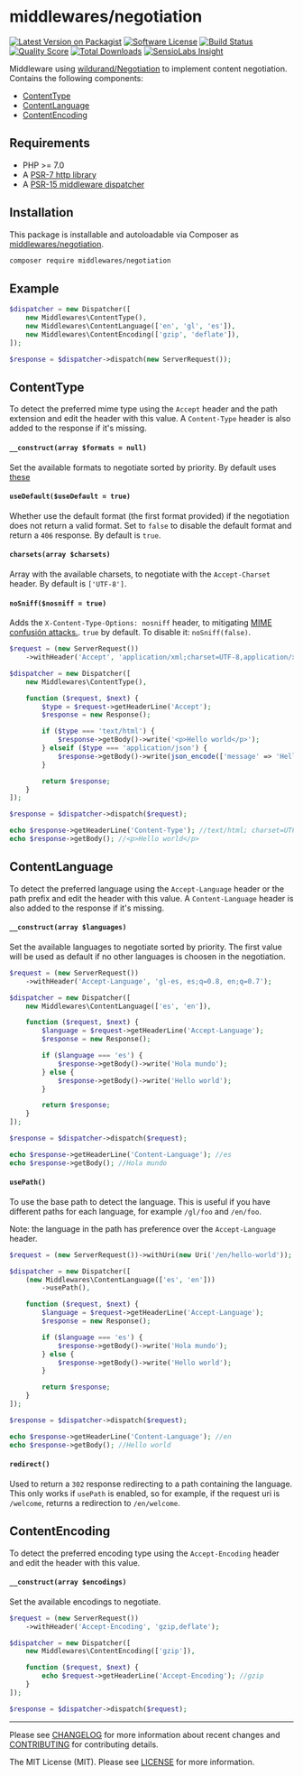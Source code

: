 # middlewares/negotiation

[![Latest Version on Packagist][ico-version]][link-packagist]
[![Software License][ico-license]](LICENSE)
[![Build Status][ico-travis]][link-travis]
[![Quality Score][ico-scrutinizer]][link-scrutinizer]
[![Total Downloads][ico-downloads]][link-downloads]
[![SensioLabs Insight][ico-sensiolabs]][link-sensiolabs]

Middleware using [wildurand/Negotiation](https://github.com/willdurand/Negotiation) to implement content negotiation. Contains the following components:

* [ContentType](#contenttype)
* [ContentLanguage](#contentlanguage)
* [ContentEncoding](#contentencoding)

## Requirements

* PHP >= 7.0
* A [PSR-7 http library](https://github.com/middlewares/awesome-psr15-middlewares#psr-7-implementations)
* A [PSR-15 middleware dispatcher](https://github.com/middlewares/awesome-psr15-middlewares#dispatcher)

## Installation

This package is installable and autoloadable via Composer as [middlewares/negotiation](https://packagist.org/packages/middlewares/negotiation).

```sh
composer require middlewares/negotiation
```

## Example

```php
$dispatcher = new Dispatcher([
    new Middlewares\ContentType(),
    new Middlewares\ContentLanguage(['en', 'gl', 'es']),
    new Middlewares\ContentEncoding(['gzip', 'deflate']),
]);

$response = $dispatcher->dispatch(new ServerRequest());
```

## ContentType

To detect the preferred mime type using the `Accept` header and the path extension and edit the header with this value. A `Content-Type` header is also added to the response if it's missing.

#### `__construct(array $formats = null)`

Set the available formats to negotiate sorted by priority. By default uses [these](src/formats_defaults.php)

#### `useDefault($useDefault = true)`

Whether use the default format (the first format provided) if the negotiation does not return a valid format. Set to `false` to disable the default format and return a `406` response. By default is `true`.

#### `charsets(array $charsets)`

Array with the available charsets, to negotiate with the `Accept-Charset` header. By default is `['UTF-8']`.

#### `noSniff($nosniff = true)`

Adds the `X-Content-Type-Options: nosniff` header, to mitigating [MIME confusión attacks.](https://blog.mozilla.org/security/2016/08/26/mitigating-mime-confusion-attacks-in-firefox/). `true` by default. To disable it: `noSniff(false)`.

```php
$request = (new ServerRequest())
    ->withHeader('Accept', 'application/xml;charset=UTF-8,application/xhtml+xml,text/html;q=0.9,text/plain;q=0.8');

$dispatcher = new Dispatcher([
    new Middlewares\ContentType(),

    function ($request, $next) {
        $type = $request->getHeaderLine('Accept');
        $response = new Response();

        if ($type === 'text/html') {
            $response->getBody()->write('<p>Hello world</p>');
        } elseif ($type === 'application/json') {
            $response->getBody()->write(json_encode(['message' => 'Hello world']));
        }

        return $response;
    }
]);

$response = $dispatcher->dispatch($request);

echo $response->getHeaderLine('Content-Type'); //text/html; charset=UTF-8
echo $response->getBody(); //<p>Hello world</p>
```

## ContentLanguage

To detect the preferred language using the `Accept-Language` header or the path prefix and edit the header with this value. A `Content-Language` header is also added to the response if it's missing.

#### `__construct(array $languages)`

Set the available languages to negotiate sorted by priority. The first value will be used as default if no other languages is choosen in the negotiation.

```php
$request = (new ServerRequest())
    ->withHeader('Accept-Language', 'gl-es, es;q=0.8, en;q=0.7');

$dispatcher = new Dispatcher([
    new Middlewares\ContentLanguage(['es', 'en']),

    function ($request, $next) {
        $language = $request->getHeaderLine('Accept-Language');
        $response = new Response();

        if ($language === 'es') {
            $response->getBody()->write('Hola mundo');
        } else {
            $response->getBody()->write('Hello world');
        }

        return $response;
    }
]);

$response = $dispatcher->dispatch($request);

echo $response->getHeaderLine('Content-Language'); //es
echo $response->getBody(); //Hola mundo
```

#### `usePath()`

To use the base path to detect the language. This is useful if you have different paths for each language, for example `/gl/foo` and `/en/foo`. 

Note: the language in the path has preference over the `Accept-Language` header.

```php
$request = (new ServerRequest())->withUri(new Uri('/en/hello-world'));

$dispatcher = new Dispatcher([
    (new Middlewares\ContentLanguage(['es', 'en']))
        ->usePath(),

    function ($request, $next) {
        $language = $request->getHeaderLine('Accept-Language');
        $response = new Response();

        if ($language === 'es') {
            $response->getBody()->write('Hola mundo');
        } else {
            $response->getBody()->write('Hello world');
        }

        return $response;
    }
]);

$response = $dispatcher->dispatch($request);

echo $response->getHeaderLine('Content-Language'); //en
echo $response->getBody(); //Hello world
```

#### `redirect()`

Used to return a `302` response redirecting to a path containing the language. This only works if `usePath` is enabled, so for example, if the request uri is `/welcome`, returns a redirection to `/en/welcome`.


## ContentEncoding

To detect the preferred encoding type using the `Accept-Encoding` header and edit the header with this value.

#### `__construct(array $encodings)`

Set the available encodings to negotiate.

```php
$request = (new ServerRequest())
    ->withHeader('Accept-Encoding', 'gzip,deflate');

$dispatcher = new Dispatcher([
    new Middlewares\ContentEncoding(['gzip']),

    function ($request, $next) {
        echo $request->getHeaderLine('Accept-Encoding'); //gzip
    }
]);

$response = $dispatcher->dispatch($request);
```

---

Please see [CHANGELOG](CHANGELOG.md) for more information about recent changes and [CONTRIBUTING](CONTRIBUTING.md) for contributing details.

The MIT License (MIT). Please see [LICENSE](LICENSE) for more information.

[ico-version]: https://img.shields.io/packagist/v/middlewares/negotiation.svg?style=flat-square
[ico-license]: https://img.shields.io/badge/license-MIT-brightgreen.svg?style=flat-square
[ico-travis]: https://img.shields.io/travis/middlewares/negotiation/master.svg?style=flat-square
[ico-scrutinizer]: https://img.shields.io/scrutinizer/g/middlewares/negotiation.svg?style=flat-square
[ico-downloads]: https://img.shields.io/packagist/dt/middlewares/negotiation.svg?style=flat-square
[ico-sensiolabs]: https://img.shields.io/sensiolabs/i/c737d5a3-6458-4030-b2d8-94adf47ab507.svg?style=flat-square

[link-packagist]: https://packagist.org/packages/middlewares/negotiation
[link-travis]: https://travis-ci.org/middlewares/negotiation
[link-scrutinizer]: https://scrutinizer-ci.com/g/middlewares/negotiation
[link-downloads]: https://packagist.org/packages/middlewares/negotiation
[link-sensiolabs]: https://insight.sensiolabs.com/projects/c737d5a3-6458-4030-b2d8-94adf47ab507

